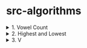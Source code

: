 # src-algorithms

<details>
<summary>1. Vowel Count </summary>

# Vowel Count

[https://www.codewars.com/kata/54ff3102c1bad923760001f3](https://www.codewars.com/kata/54ff3102c1bad923760001f3)

DESCRIPTION:

- Return the number (count) of vowels in the given string.
- We will consider a, e, i, o, u as vowels for this Kata (but not y).
- The input string will only consist of lower case letters and/or spaces.

```py
def get_count(sentence):
    pass
```

### PYTHON SOLUTION:

```py
def get_count(sentence):
    return sum(1 for v in sentence if v in 'aeiou')
```

```py
def get_count(sentence):
    return sum(v in 'aeiou' for v in sentence)
```

```py
import re

def get_count(sentence):
    return len(re.findall('[aeiou]', sentence, re.IGNORECASE))
```

### JAVASCRIPT SOLUTION:

```js

```

```js

```

```js

```

# #END</details>

<details>
<summary>2. Highest and Lowest </summary>

# Highest and Lowest

[https://www.codewars.com/kata/554b4ac871d6813a03000035](https://www.codewars.com/kata/554b4ac871d6813a03000035)

DESCRIPTION:

- In this little assignment you are given a string of space separated numbers, and have to return the highest and lowest number.

Examples

- high_and_low("1 2 3 4 5")  # return "5 1"
- high_and_low("1 2 -3 4 5") # return "5 -3"
- high_and_low("1 9 3 4 -5") # return "9 -5"

Notes

* All numbers are valid Int32, no need to validate them.
* There will always be at least one number in the input string.
* Output string must be two numbers separated by a single space, and highest number is first.

```py
def high_and_low(numbers):
    # ...
    return numbers
```

### PYTHON SOLUTION:

```py
def high_and_low(numbers):
    list_nums = numbers.split(' ')
    sorted_nums = sorted(map(int, list_nums))
    return '{} {}'.format(sorted_nums[-1], sorted_nums[0])
```

```py
def high_and_low(numbers):
    list_num = [int(num) for num in numbers.split(' ')]
    return "{} {}".format(max(list_num), min(list_num))
```

```py
def high_and_low(numbers):
    list_num = [int(num) for num in numbers.split(' ')]
    return "%i %i" % (max(list_num),min(list_num))
```

```py
def high_and_low(numbers):
    nums = sorted(numbers.split(), key=int)
    return '{} {}'.format(nums[-1], nums[0])
```

### JAVASCRIPT SOLUTION:

```js

```

```js

```

```js

```

# #END</details>

<details>
<summary>3. V </summary>

# V

[https://www.codewars.com/kata/54ff3102c1bad923760001f3](https://www.codewars.com/kata/54ff3102c1bad923760001f3)

DESCRIPTION:

```py

```

```py

```

```py

```

```py

```

```py

```

```py

```

```py

```

```py

```

```py

```

```py

```

```py

```

```py

```

```py

```

```py

```

```py

```

```py

```

```py

```

# #END</details>
